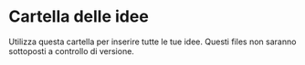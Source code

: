 # Cartella delle idee

Utilizza questa cartella per inserire tutte le tue idee.
Questi files non saranno sottoposti a controllo di versione.
